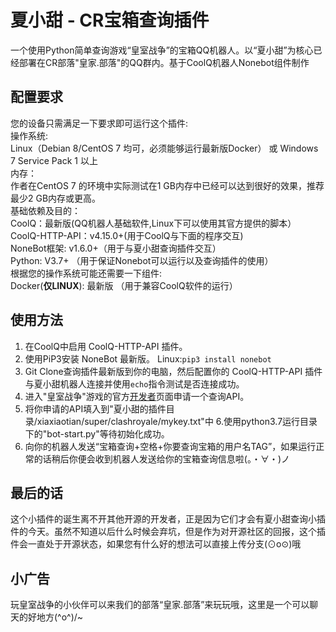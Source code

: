 # 夏小甜 - CR宝箱查询插件

一个使用Python简单查询游戏“皇室战争”的宝箱QQ机器人。以“夏小甜”为核心已经部署在CR部落"皇家.部落"的QQ群内。基于CoolQ机器人Nonebot组件制作 

## 配置要求

 您的设备只需满足一下要求即可运行这个插件:  
 操作系统:  
 Linux（Debian 8/CentOS 7 均可，必须能够运行最新版Docker） 或 Windows  7 Service Pack 1 以上  
 内存：  
 作者在CentOS 7 的环境中实际测试在1 GB内存中已经可以达到很好的效果，推荐最少2 GB内存或更高。    
 基础依赖及目的：  
 CoolQ：最新版(QQ机器人基础软件,Linux下可以使用其官方提供的脚本）  
 CoolQ-HTTP-API：v4.15.0+(用于CoolQ与下面的程序交互)  
 NoneBot框架: v1.6.0+（用于与夏小甜查询插件交互）  
 Python: V3.7+ （用于保证Nonebot可以运行以及查询插件的使用）  
 根据您的操作系统可能还需要一下组件:  
 Docker(**仅LINUX**): 最新版  （用于兼容CoolQ软件的运行）  


## 使用方法
  
1. 在CoolQ中启用 CoolQ-HTTP-API 插件。
2. 使用PiP3安装 NoneBot 最新版。
Linux:`pip3 install nonebot`
3. Git Clone查询插件最新版到你的电脑，然后配置你的 CoolQ-HTTP-API 插件与夏小甜机器人连接并使用`echo`指令测试是否连接成功。
4. 进入"皇室战争"游戏的官方[开发者](https://developer.clashroyale.com/ "开发者")页面申请一个查询API。
5. 将你申请的API填入到"夏小甜的插件目录/xiaxiaotian/super/clashroyale/mykey.txt"中
6.使用python3.7运行目录下的"bot-start.py"等待初始化成功。
7. 向你的机器人发送“宝箱查询+空格+你要查询宝箱的用户名TAG”，如果运行正常的话稍后你便会收到机器人发送给你的宝箱查询信息啦(。・∀・)ノ

## 最后的话
这个小插件的诞生离不开其他开源的开发者，正是因为它们才会有夏小甜查询小插件的今天。虽然不知道以后什么时候会弃坑，但是作为对开源社区的回报，这个插件会一直处于开源状态，如果您有什么好的想法可以直接上传分支(⊙o⊙)哦

## 小广告
玩皇室战争的小伙伴可以来我们的部落“皇家.部落”来玩玩哦，这里是一个可以聊天的好地方\(^o^)/~
